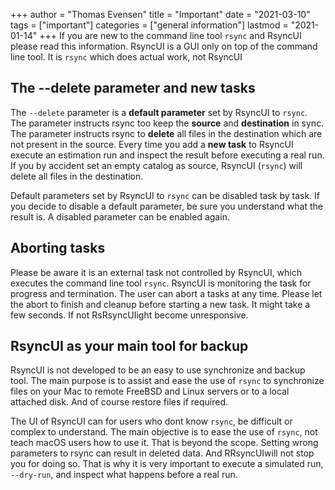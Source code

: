 +++
author = "Thomas Evensen"
title = "Important"
date = "2021-03-10"
tags = ["important"]
categories = ["general information"]
lastmod = "2021-01-14"
+++
If you are new to the command line tool `rsync` and RsyncUI please read this information. RsyncUI is a GUI only on top of the command line tool. It is `rsync` which does actual work, not RsyncUI

## The --delete parameter and new tasks

The `--delete` parameter is a **default parameter** set by RsyncUI to `rsync`. The parameter instructs rsync too keep the **source** and **destination** in sync. The parameter instructs rsync to **delete** all files in the destination which are not present in the source. Every time you add a **new task** to RsyncUI execute an estimation run and inspect the result before executing a real run. If you by accident set an empty catalog as source, RsyncUI (`rsync`) will delete all files in the destination.

Default parameters set by RsyncUI to `rsync` can be disabled task by task. If you decide to disable a default parameter, be sure you understand what the result is. A disabled parameter can be enabled again.

## Aborting tasks

Please be aware it is an external task not controlled by RsyncUI, which executes the command line tool `rsync`. RsyncUI is monitoring the task for progress and termination. The user can abort a tasks at any time. Please let the abort to finish and cleanup before starting a new task. It might take a few seconds. If not RsRsyncUIight become unresponsive.

## RsyncUI as your main tool for backup

RsyncUI is not developed to be an easy to use synchronize and backup tool. The main purpose is to assist and ease the use of `rsync` to synchronize files on your Mac to remote FreeBSD and Linux servers or to a local attached disk. And of course restore files if required.

The UI of RsyncUI can for users who dont know `rsync`, be difficult or complex to understand. The main objective is to ease the use of `rsync`, not teach macOS users how to use it. That is beyond the scope. Setting wrong parameters to rsync can result in deleted data. And RRsyncUIwill not stop you for doing so. That is why it is very important to execute a simulated run, `--dry-run`, and inspect what happens before a real run.
